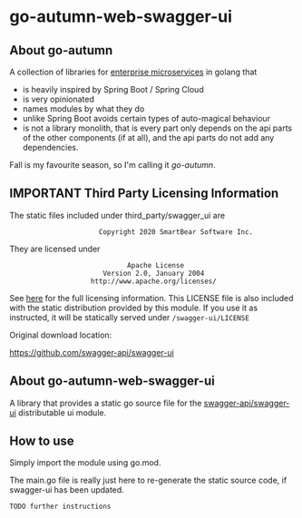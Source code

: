 # go-autumn-web-swagger-ui

## About go-autumn

A collection of libraries for [enterprise microservices](https://github.com/StephanHCB/go-mailer-service/blob/master/README.md) in golang that
- is heavily inspired by Spring Boot / Spring Cloud
- is very opinionated
- names modules by what they do
- unlike Spring Boot avoids certain types of auto-magical behaviour
- is not a library monolith, that is every part only depends on the api parts of the other components
  (if at all), and the api parts do not add any dependencies.

Fall is my favourite season, so I'm calling it _go-autumn_.

## IMPORTANT Third Party Licensing Information

The static files included under third_party/swagger_ui are

                          Copyright 2020 SmartBear Software Inc.

They are licensed under

                                 Apache License
                           Version 2.0, January 2004
                        http://www.apache.org/licenses/

See [here](https://github.com/StephanHCB/go-autumn-web-swagger-ui/blob/master/third_party/swagger_ui/LICENSE) for the full 
licensing information. This LICENSE file is also included with the static distribution provided by this
module. If you use it as instructed, it will be statically served under `/swagger-ui/LICENSE`

Original download location:

https://github.com/swagger-api/swagger-ui

## About go-autumn-web-swagger-ui

A library that provides a static go source file for the [swagger-api/swagger-ui](https://github.com/swagger-api/swagger-ui)
distributable ui module.

## How to use

Simply import the module using go.mod.

The main.go file is really just here to re-generate the static source code, if swagger-ui has been updated.

```
TODO further instructions
```
